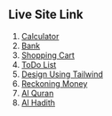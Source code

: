 <h2>Live Site Link</h2>

<ol style="list-style-type: numeric;" class="mx-5 text-md">
            <li><a href="https://sultanulborhan.github.io/practise-session//calculator-simple.html" class="">Calculator</a></li>
            <li><a href="https://sultanulborhan.github.io/practise-session//bank/index.html" class="">Bank</a></li>
            <li><a href="https://sultanulborhan.github.io/practise-session//shopping-cart/index.html" class="">Shopping Cart</a></li>
            <li><a href="https://sultanulborhan.github.io/practise-session//todoList/index.html" class="">ToDo List</a></li>
            <li><a href="https://sultanulborhan.github.io/practise-session//tailwind/index.html" class="">Design Using Tailwind</a></li>
            <li><a href="https://sultanulborhan.github.io/practise-session/reckoning-money/index.html" class="hover:underline">Reckoning Money</a></li>
            <li><a href="https://sultanulborhan.github.io/practise-session/al-quran/index.html" class="hover:underline">Al Quran</a></li>
            <li><a href="https://sultanulborhan.github.io/practise-session/al-hadith-bangla/index.html" class="hover:underline">Al Hadith</a></li>

</ol>
